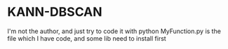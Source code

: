 # KANN-DBSCAN
I'm not the author, and just try to code it with python
MyFunction.py is the file which I have code, and some lib need to install first
